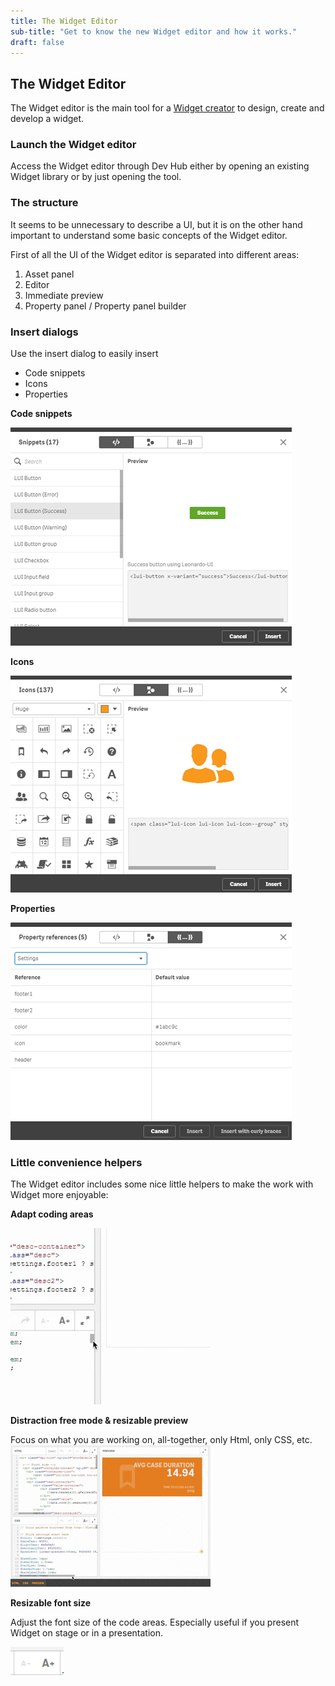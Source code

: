 ```yaml
---
title: The Widget Editor
sub-title: "Get to know the new Widget editor and how it works."
draft: false
---
```


## The Widget Editor

The Widget editor is the main tool for a [Widget creator](../personas/#widget-creator) to design, create and develop a widget.

### Launch the Widget editor

Access the Widget editor through Dev Hub either by opening an existing Widget library or by just opening the tool.

### The structure

It seems to be unnecessary to describe a UI, but it is on the other hand important to understand some basic concepts of the Widget editor.

First of all the UI of the Widget editor is separated into different areas:

1) Asset panel
2) Editor
3) Immediate preview 
4) Property panel / Property panel builder

### Insert dialogs

Use the insert dialog to easily insert

- Code snippets
- Icons
- Properties

**Code snippets**

![](images/insert-snippets.png)

**Icons**

![](images/insert-icons.png)


**Properties**

![](images/insert-properties.png)



### Little convenience helpers

The Widget editor includes some nice little helpers to make the work with Widget more enjoyable:

**Adapt coding areas**

![](images/resizable-code-areas.gif)

**Distraction free mode & resizable preview**

Focus on what you are working on, all-together, only Html, only CSS, etc.
![](images/distraction-free-mode.gif)

**Resizable font size**

Adjust the font size of the code areas. Especially useful if you present Widget on stage or in a presentation.

![](images/resize-font.png)




